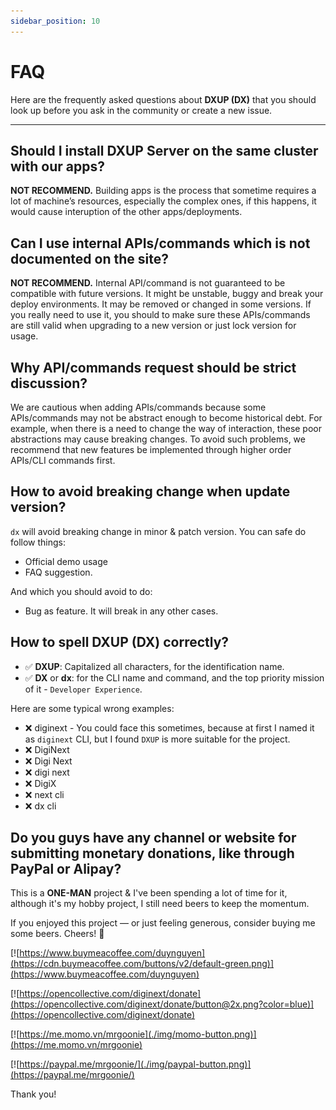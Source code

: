 ```yaml
---
sidebar_position: 10
---
```


# FAQ

Here are the frequently asked questions about **DXUP (DX)** that you should look up before you ask in the community or create a new issue. 

---

## Should I install DXUP Server on the same cluster with our apps?

**NOT RECOMMEND.** Building apps is the process that sometime requires a lot of machine’s resources, especially the complex ones, if this happens, it would cause interuption of the other apps/deployments.

## Can I use internal APIs/commands which is not documented on the site?

**NOT RECOMMEND.** Internal API/command is not guaranteed to be compatible with future versions. It might be unstable, buggy and break your deploy environments. It may be removed or changed in some versions. If you really need to use it, you should to make sure these APIs/commands are still valid when upgrading to a new version or just lock version for usage.

## Why API/commands request should be strict discussion?

We are cautious when adding APIs/commands because some APIs/commands may not be abstract enough to become historical debt. For example, when there is a need to change the way of interaction, these poor abstractions may cause breaking changes. To avoid such problems, we recommend that new features be implemented through higher order APIs/CLI commands first.

## How to avoid breaking change when update version?

`dx` will avoid breaking change in minor & patch version. You can safe do follow things:

- Official demo usage
- FAQ suggestion.

And which you should avoid to do:

- Bug as feature. It will break in any other cases.

## How to spell DXUP (DX) correctly?

- ✅  **DXUP**: Capitalized all characters, for the identification name.
- ✅  **DX** or **dx**: for the CLI name and command, and the top priority mission of it - `Developer Experience`.

Here are some typical wrong examples:

- ❌  diginext - You could face this sometimes, because at first I named it as `diginext` CLI, but I found `DXUP` is more suitable for the project.
- ❌  DigiNext
- ❌  Digi Next
- ❌  digi next
- ❌  DigiX
- ❌  next cli
- ❌  dx cli

## Do you guys have any channel or website for submitting monetary donations, like through PayPal or Alipay?

This is a **ONE-MAN** project & I've been spending a lot of time for it, although it's my hobby project, I still need beers to keep the momentum.

If you enjoyed this project — or just feeling generous, consider buying me some beers. Cheers! 🍻

[![https://www.buymeacoffee.com/duynguyen](https://cdn.buymeacoffee.com/buttons/v2/default-green.png)](https://www.buymeacoffee.com/duynguyen)

[![https://opencollective.com/diginext/donate](https://opencollective.com/diginext/donate/button@2x.png?color=blue)](https://opencollective.com/diginext/donate)

[![https://me.momo.vn/mrgoonie](./img/momo-button.png)](https://me.momo.vn/mrgoonie)

[![https://paypal.me/mrgoonie/](./img/paypal-button.png)](https://paypal.me/mrgoonie/)

Thank you!